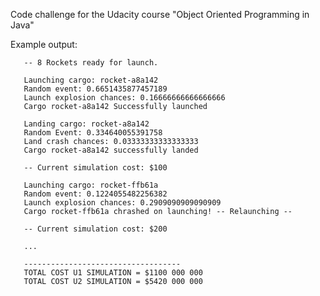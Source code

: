 Code challenge for the Udacity course "Object Oriented Programming in Java"

Example output:
```-- Loading U1 items for phase-1.txt ..
   -- 8 Rockets ready for launch.
   
   Launching cargo: rocket-a8a142
   Random event: 0.6651435877457189
   Launch explosion chances: 0.16666666666666666
   Cargo rocket-a8a142 Successfully launched
   
   Landing cargo: rocket-a8a142
   Random Event: 0.334640055391758
   Land crash chances: 0.03333333333333333
   Cargo rocket-a8a142 successfully landed
   
   -- Current simulation cost: $100
   
   Launching cargo: rocket-ffb61a
   Random event: 0.1224055482256382
   Launch explosion chances: 0.2909090909090909
   Cargo rocket-ffb61a chrashed on launching! -- Relaunching --
   
   -- Current simulation cost: $200
   
   ...
   
   -----------------------------------
   TOTAL COST U1 SIMULATION = $1100 000 000
   TOTAL COST U2 SIMULATION = $5420 000 000

```